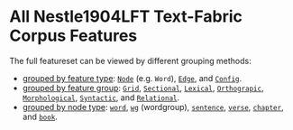 # All Nestle1904LFT Text-Fabric Corpus Features

The full featureset can be viewed by different grouping methods:
* [grouped by feature type](featuresbyfeaturetype.md): [`Node`](featuresbyfeaturetype.md#node-features) (e.g. `Word`), [`Edge`](featuresbyfeaturetype.md#edge-features), and [`Config`](featuresbyfeaturetype.md#config-features).   
* [grouped by feature group](featuresbygroup.md): [`Grid`](featuresbygroup.md#grid-features), [`Sectional`](featuresbygroup.md#sectional-features), [`Lexical`](featuresbygroup.md#lexical-features), [`Orthograpic`](featuresbygroup.md#Orthograpic-features), [`Morphological`](featuresbygroup.md#morphological-features), [`Syntactic`](featuresbygroup.md#syntactic-features), and [`Relational`](featuresbygroup.md#relational-features).
* [grouped by node type](featuresbynodetype.md): [`word`](featuresbynodetype.md#word-nodes), [`wg`](featuresbynodetype.md#wordgroup-nodes) (wordgroup), [`sentence`](featuresbynodetype.md#sentence-nodes), [`verse`](featuresbynodetype.md#verse-nodes), [`chapter`](featuresbynodetype.md#chapter-nodes), and [`book`](featuresbynodetype.md#book-nodes).  
